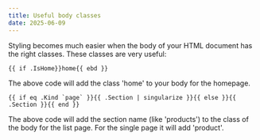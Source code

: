 ```yaml
---
title: Useful body classes
date: 2025-06-09
---
```


Styling becomes much easier when the body of your HTML document has the right classes. These classes are very useful:

```
{{ if .IsHome}}home{{ ebd }}
```

The above code will add the class 'home' to your body for the homepage.

```
{{ if eq .Kind `page` }}{{ .Section | singularize }}{{ else }}{{ .Section }}{{ end }}
```

The above code will add the section name (like 'products') to the class of the body for the list page. For the single page it will add 'product'.